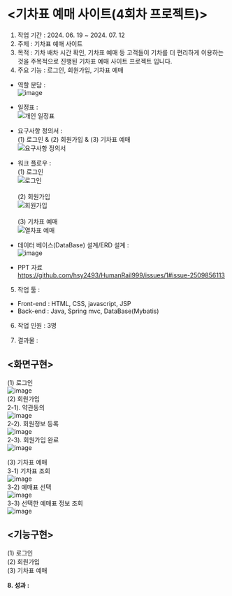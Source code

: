 # <기차표 예매 사이트(4회차 프로젝트)>
1. 작업 기간 : 2024. 06. 19 ~ 2024. 07. 12
2. 주제 : 기차표 예매 사이트
3. 목적 : 기차 배차 시간 확인, 기차표 예매 등 고객들이 기차를 더 편리하게 이용하는 것을 주목적으로 진행된 기차표 예매 사이트 프로젝트 입니다.<br>
4. 주요 기능 : 로그인, 회원가입, 기차표 예매
- 역할 분담 : <br>
  ![image](https://github.com/user-attachments/assets/51f070c5-2c6a-4537-b7e5-54328ecc114f) <br>
- 일정표 : <br>
![개인 일정표](https://github.com/user-attachments/assets/8e704229-8bd5-4adf-abdc-1c4579e6eba3) <br>
- 요구사항 정의서 : <br>
(1) 로그인 & (2) 회원가입 & (3) 기차표 예매 <br>
![요구사항 정의서](https://github.com/user-attachments/assets/7692ee75-dd93-4c67-89e7-0226eb19defe) <br>
- 워크 플로우 : <br>
(1) 로그인 <br>
![로그인](https://github.com/user-attachments/assets/3dcf32c4-8720-417f-a034-31b206ccd6e8)<br><br>
(2) 회원가입 <br>
![회원가입](https://github.com/user-attachments/assets/1aa251ea-a036-490f-9934-3da49aa7f40e)<br><br>
(3) 기차표 예매 <br>
![열차표 예매](https://github.com/user-attachments/assets/46021288-2d87-4be0-ad6e-a39fe1d791a8)<br>

- 데이터 베이스(DataBase) 설계/ERD 설계 : <br> 
![image](https://github.com/user-attachments/assets/cfd4842b-76b6-4875-8164-1b0038974cea) <br>
- PPT 자료<br>
  https://github.com/hsy2493/HumanRail999/issues/1#issue-2509856113<br>
5. 작업 툴 :
  - Front-end : HTML, CSS, javascript, JSP <br>
  - Back-end : Java, Spring mvc, DataBase(Mybatis) <br>
6. 작업 인원 : 3명

7. 결과물 : 
## <화면구현>
(1) 로그인<br>
![image](https://github.com/user-attachments/assets/3c9d6cdf-b992-4993-afec-29bcdba0dcc0) <br>
(2) 회원가입<br>
2-1). 약관동의 <br>
![image](https://github.com/user-attachments/assets/6a35b5d1-bf2a-4606-8f24-74bb0d499b06) <br>
2-2). 회원정보 등록 <br>
![image](https://github.com/user-attachments/assets/3bd27ba6-d100-4dc6-9c18-22e21f981d5c) <br>
2-3). 회원가입 완료 <br>
![image](https://github.com/user-attachments/assets/2179cc16-33bc-4024-b8dd-38db766500ac) <br>

(3) 기차표 예매<br>
3-1) 기차표 조회 <br>
![image](https://github.com/user-attachments/assets/89c4ee70-74e3-4aa8-a253-ab7c286deab9) <br>
3-2) 예매표 선택 <br>
![image](https://github.com/user-attachments/assets/703a25a3-df10-4e9e-b3ae-6cdd7d76a7bf) <br>
3-3) 선택한 예매표 정보 조회 <br>
![image](https://github.com/user-attachments/assets/bc872893-5029-42e3-ab58-8977ded0cd6d) <br>

## <기능구현>
(1) 로그인<br>
(2) 회원가입<br>
(3) 기차표 예매<br>

<b>8. 성과 : 
</b> 

